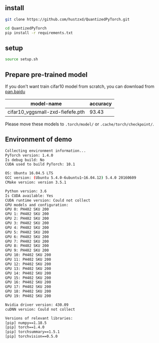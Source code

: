 ## install
```bash
git clone https://github.com/hustzxd/QuantizedPyTorch.git

cd QuantizedPyTorch
pip install -r requirements.txt
```

## setup
```bash
source setup.sh 
```



## Prepare pre-trained model
If you don't want train cifar10 model from scratch, you can download from [pan.baidu](https://pan.baidu.com/s/1o79DEFS)

| model-name                 | accuracy |
|----------------------------|----------|
| cifar10_vggsmall-zxd-fiefefe.pth  | 93.43    |

Please move these models to `.torch/model/` or `.cache/torch/checkpoint/`.

## Environment of demo
```bash
Collecting environment information...
PyTorch version: 1.4.0
Is debug build: No
CUDA used to build PyTorch: 10.1

OS: Ubuntu 16.04.5 LTS
GCC version: (Ubuntu 5.4.0-6ubuntu1~16.04.12) 5.4.0 20160609
CMake version: version 3.5.1

Python version: 3.6
Is CUDA available: Yes
CUDA runtime version: Could not collect
GPU models and configuration: 
GPU 0: PH402 SKU 200
GPU 1: PH402 SKU 200
GPU 2: PH402 SKU 200
GPU 3: PH402 SKU 200
GPU 4: PH402 SKU 200
GPU 5: PH402 SKU 200
GPU 6: PH402 SKU 200
GPU 7: PH402 SKU 200
GPU 8: PH402 SKU 200
GPU 9: PH402 SKU 200
GPU 10: PH402 SKU 200
GPU 11: PH402 SKU 200
GPU 12: PH402 SKU 200
GPU 13: PH402 SKU 200
GPU 14: PH402 SKU 200
GPU 15: PH402 SKU 200
GPU 16: PH402 SKU 200
GPU 17: PH402 SKU 200
GPU 18: PH402 SKU 200
GPU 19: PH402 SKU 200

Nvidia driver version: 430.09
cuDNN version: Could not collect

Versions of relevant libraries:
[pip] numpy==1.18.5
[pip] torch==1.4.0
[pip] torchsummary==1.5.1
[pip] torchvision==0.5.0
```
